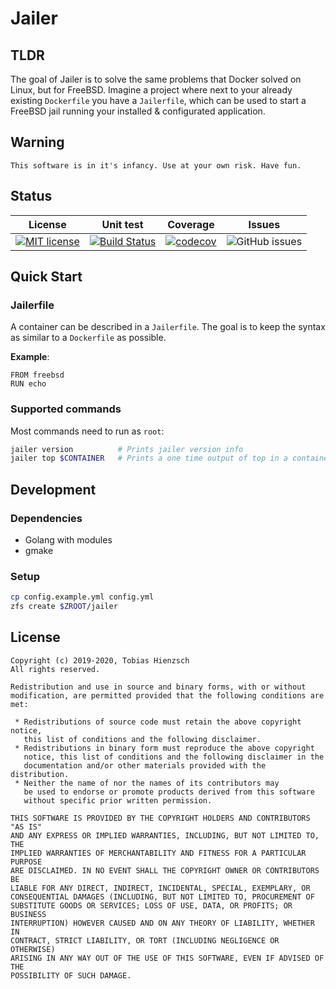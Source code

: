 # Jailer

## TLDR

The goal of Jailer is to solve the same problems that Docker solved on Linux, but for FreeBSD. Imagine a project where next to your already existing `Dockerfile` you have a `Jailerfile`, which can be used to start a FreeBSD jail running your installed & configurated application.

## Warning

```text
This software is in it's infancy. Use at your own risk. Have fun.
```

## Status

|                                                              License                                                              |                                                           Unit test                                                           |                                                               Coverage                                                               |                                      Issues                                      |
| :-------------------------------------------------------------------------------------------------------------------------------: | :---------------------------------------------------------------------------------------------------------------------------: | :----------------------------------------------------------------------------------------------------------------------------------: | :------------------------------------------------------------------------------: |
| [![MIT license](https://img.shields.io/badge/License-MIT-blue.svg)](https://github.com/tobiashienzsch/jailer/blob/master/LICENSE) | [![Build Status](https://travis-ci.org/tobiashienzsch/jailer.svg?branch=master)](https://travis-ci.org/tobiashienzsch/jailer) | [![codecov](https://codecov.io/gh/tobiashienzsch/jailer/branch/master/graph/badge.svg)](https://codecov.io/gh/tobiashienzsch/jailer) | ![GitHub issues](https://img.shields.io/github/issues/tobiashienzsch/jailer.svg) |

## Quick Start

### Jailerfile

A container can be described in a `Jailerfile`. The goal is to keep the syntax as similar to a `Dockerfile` as possible.

**Example**:

```docker
FROM freebsd
RUN echo
```

### Supported commands

Most commands need to run as `root`:

```sh
jailer version          # Prints jailer version info
jailer top $CONTAINER   # Prints a one time output of top in a container
```

## Development

### Dependencies

- Golang with modules
- gmake

### Setup

```sh
cp config.example.yml config.yml
zfs create $ZROOT/jailer
```

## License

```text
Copyright (c) 2019-2020, Tobias Hienzsch
All rights reserved.

Redistribution and use in source and binary forms, with or without
modification, are permitted provided that the following conditions are met:

 * Redistributions of source code must retain the above copyright notice,
   this list of conditions and the following disclaimer.
 * Redistributions in binary form must reproduce the above copyright
   notice, this list of conditions and the following disclaimer in the
   documentation and/or other materials provided with the distribution.
 * Neither the name of nor the names of its contributors may
   be used to endorse or promote products derived from this software
   without specific prior written permission.

THIS SOFTWARE IS PROVIDED BY THE COPYRIGHT HOLDERS AND CONTRIBUTORS "AS IS"
AND ANY EXPRESS OR IMPLIED WARRANTIES, INCLUDING, BUT NOT LIMITED TO, THE
IMPLIED WARRANTIES OF MERCHANTABILITY AND FITNESS FOR A PARTICULAR PURPOSE
ARE DISCLAIMED. IN NO EVENT SHALL THE COPYRIGHT OWNER OR CONTRIBUTORS BE
LIABLE FOR ANY DIRECT, INDIRECT, INCIDENTAL, SPECIAL, EXEMPLARY, OR
CONSEQUENTIAL DAMAGES (INCLUDING, BUT NOT LIMITED TO, PROCUREMENT OF
SUBSTITUTE GOODS OR SERVICES; LOSS OF USE, DATA, OR PROFITS; OR BUSINESS
INTERRUPTION) HOWEVER CAUSED AND ON ANY THEORY OF LIABILITY, WHETHER IN
CONTRACT, STRICT LIABILITY, OR TORT (INCLUDING NEGLIGENCE OR OTHERWISE)
ARISING IN ANY WAY OUT OF THE USE OF THIS SOFTWARE, EVEN IF ADVISED OF THE
POSSIBILITY OF SUCH DAMAGE.
```
